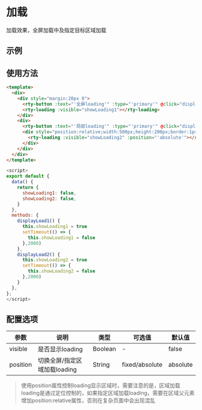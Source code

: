 # 加载
加载效果，全屏加载中及指定目标区域加载

## 示例
<example-loading></example-loading>

## 使用方法
``` html
<template>
  <div>
    <div style="margin:20px 0">
      <rty-button :text="'全屏loading'" :type="'primary'" @click="displayLoad1"></rty-button>
      <rty-loading :visible="showLoading1"></rty-loading>
    </div>
    <div>
      <rty-button :text="'局部loading'" :type="'primary'" @click="displayLoad2"></rty-button>
      <div style="position:relative;width:500px;height:200px;border:1px solid #333;">
        <rty-loading :visible="showLoading2" :position="'absolute'"></rty-loading>
      </div>
    </div>
  </div>
</template>
```
``` js
<script>
export default {
  data() {
    return {
      showLoading1: false,
      showLoading2: false,
    }
  },
  methods: {
    displayLoad1() {
      this.showLoading1 = true
      setTimeout(() => {
        this.showLoading1 = false
      },2000)
    },
    displayLoad2() {
      this.showLoading2 = true
      setTimeout(() => {
        this.showLoading2 = false
      },2000)
    }
  },
};
</script>
```

## 配置选项
| 参数 | 说明 | 类型 | 可选值 | 默认值 |
|-|-|-|-|-|
| visible | 是否显示loading | Boolean | - | false |
| position | 切换全屏/指定区域加载loading | String | fixed/absolute | absolute |
> 使用position属性控制loading显示区域时，需要注意的是，区域加载loading是通过定位控制的，如果指定区域加载loading，需要在区域父元素增加position:relative属性，否则在复杂页面中会出现混乱